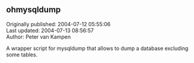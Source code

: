 ## ohmysqldump  
Originally published: 2004-07-12 05:55:06  
Last updated: 2004-07-13 08:56:57  
Author: Peter van Kampen  
  
A wrapper script for mysqldump that allows to dump a database excluding some tables.